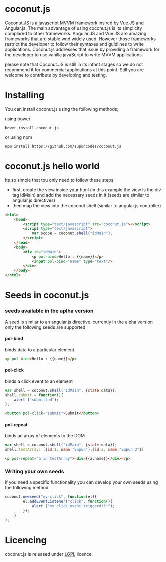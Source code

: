 # coconut.js

Coconut.JS is a javascript MVVM framework insired by Vue.JS and Angular.js. The main advantage of using coconut.js is its simplicity complared to other frameworks. Angular.JS and Vue.JS are amazing frameworks that are stable wnd widely used. However those frameworks restrict the developer to follow their syntaxes and guidlines to write applications. Coconut.js addresses that issue by providing a framework for the developer to use vanilla javaScript to write MVVM applications.

please note that Coconut.JS is still in its infant stages so we do not recommend it for commercial applications at this point. Still you are welcome to contribute by developing and testing.


# Installing

You can install coconut.js using the following methods;

using bower

```shell
bower install coconut.js
```

or using npm

```shell
npm install https://github.com/supuncodes/coconut.js
```


# coconut.js hello world


Its so simple that tou only need to follow these steps.

* first, create the view inside your html (in this example the view is the div tag idMain) and add the necessary seeds in it (seeds are similar to angular.js directives)
* then map the view into the coconut shell (similar to angular.js controller)
 

```html
<html>
	<head>
		<script type="text/javascript" src="coconut.js"></script>
		<script type="text/javascript">		
        	var scope = coconut.shell("idMain");
		</script>
	</head>
	<body>
		<div id="idMain">
			<p pol-bind>Hello : {{name}}</p>	
			<input pol-bind="name" type="text"/>
		</div>
	</body>
</html>
```

# Seeds in coconut.js


### seeds available in the aplha version

A seed is similar to an angular.js directive. currently in the alpha version only the following seeds are supported.

#### pol-bind

binds data to a particular element.

```html
<p pol-bind>Hello : {{name}}</p>	
```


#### pol-click

binds a click event to an element

```javascript
var shell = coconut.shell("idMain", {state:data});
shell.submit = function(){
	alert ("submitted");
};
```


```html
<button pol-click="submit">Submit</button>
```



#### pol-repeat

binds an array of elements to the DOM

```javascript
var shell = coconut.shell("idMain", {state:data});
shell.testArray: [{id:1, name:"Supun"},{id:2, name:"Supun 2"}]
```


```html
<p pol-repeat="a in testArray"><div>{{a.name}}</div></p>
```



### Writing your own seeds

if you need a specific functionality you can develop your own seeds using the following method

```javascript
coconut.newseed("my-click", function(el){
		el.addEventListener("click", function(){
			alert ("my click event triggerd!!!");
		});
	}
);
```



# Licencing

coconut.js is released under [LGPL](http://www.gnu.org/licenses/lgpl-3.0.en.html) licence.
